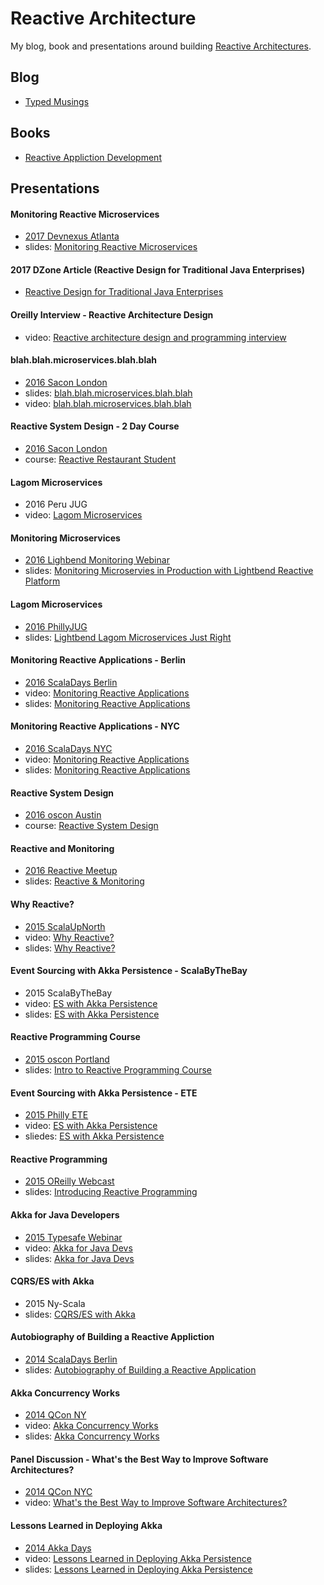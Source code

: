 # Reactive Architecture

My blog, book and presentations around building [Reactive Architectures](http://www.reactivemanifesto.org).

## Blog

* [Typed Musings](http://ironfish.github.io)

## Books

* [Reactive Appliction Development](http://manning.com/devore/?a_aid=ironfish&a_bid=39e254aa)

## Presentations

#### Monitoring Reactive Microservices

- [2017 Devnexus Atlanta](https://devnexus.com/s/devnexus2017/presentations/17355)
- slides: [Monitoring Reactive Microservices](pdf/reactive-monitoring-devnexus-2017.pdf)

#### 2017 DZone Article (Reactive Design for Traditional Java Enterprises)

- [Reactive Design for Traditional Java Enterprises](https://dzone.com/articles/reactive-system-design-for-traditional-java-enterprises)

#### Oreilly Interview - Reactive Architecture Design

- video: [Reactive architecture design and programming interview](https://www.youtube.com/watch?v=nZ1NucpEyxM)

#### blah.blah.microservices.blah.blah

- [2016 Sacon London](http://conferences.oreilly.com/software-architecture/engineering-business-eu/public/schedule/detail/52564)
- slides: [blah.blah.microservices.blah.blah](pdf/blah-blah-microservices-blah-blah.pdf)
- video: [blah.blah.microservices.blah.blah](https://player.oreilly.com/videos/9781491958483?login=true)

#### Reactive System Design - 2 Day Course

- [2016 Sacon London](http://conferences.oreilly.com/software-architecture/engineering-business-eu/public/schedule/detail/53768)
- course: [Reactive Restaurant Student](https://github.com/ironfish/reactive-restaurant-student)

#### Lagom Microservices

- 2016 Peru JUG
- video: [Lagom Microservices](https://www.youtube.com/watch?v=eLP1yc1dkdM)

#### Monitoring Microservices

- [2016 Lighbend Monitoring Webinar](http://www.slideshare.net/Lightbend/monitoring-microservices-in-production-with-lightbend-reactive-platform)
- slides: [Monitoring Microservies in Production with Lightbend Reactive Platform](pdf/monitoring-reactive-applications-webinar.pdf)

#### Lagom Microservices

- [2016 PhillyJUG](http://www.meetup.com/PhillyJUG/events/231389526/)
- slides: [Lightbend Lagom Microservices Just Right](/pdf/lightbend-lagom-mircroservices-just-right.pdf)

#### Monitoring Reactive Applications - Berlin
- [2016 ScalaDays Berlin](http://event.scaladays.org/scaladays-berlin-2016#!#schedulePopupExtras-7591)
- video: [Monitoring Reactive Applications](https://www.youtube.com/watch?v=oNAqAkRvDdo)
- slides: [Monitoring Reactive Applications](/pdf/monitoring_reactive_applications.pdf)

#### Monitoring Reactive Applications - NYC

- [2016 ScalaDays NYC](http://event.scaladays.org/scaladays-nyc-2016#!#schedulePopupExtras-7543)
- video: [Monitoring Reactive Applications](http://tinyurl.com/hte28qj)
- slides: [Monitoring Reactive Applications](/pdf/monitoring_reactive_applications.pdf)

#### Reactive System Design

- [2016 oscon Austin](http://tinyurl.com/zd2mfb2)
- course: [Reactive System Design](https://github.com/ironfish/reactive-system-design)

#### Reactive and Monitoring

- [2016 Reactive Meetup](http://tinyurl.com/j7sbg7t)
- slides: [Reactive & Monitoring](/pdf/reactive-and-monitoring-reactive-meetup.2016.pdf)

#### Why Reactive?

- [2015 ScalaUpNorth](http://scalaupnorth.com/2015.html)
- video: [Why Reactive?](https://www.youtube.com/watch?v=QzmRZTu2WYs)
- slides: [Why Reactive?](/pdf/why-reactive.pdf)

#### Event Sourcing with Akka Persistence - ScalaByTheBay

- 2015 ScalaByTheBay
- video: [ES with Akka Persistence](https://www.youtube.com/watch?v=uA2AsZW0I7A)
- slides: [ES with Akka Persistence](/pdf/dist_es_with_akka_persistence_sbtb.pdf)

#### Reactive Programming Course

- [2015 oscon Portland](http://tinyurl.com/7dprkk)
- slides: [Intro to Reactive Programming Course](http://tinyurl.com/nz2rgd6)

#### Event Sourcing with Akka Persistence - ETE

- [2015 Philly ETE](http://chariotsolutions.com/screencast/philly-ete-2015-51-duncan-k-devore-distributed-eventsourcing-with-akka/)
- video: [ES with Akka Persistence](http://tinyurl.com/pbnrnws)
- sliedes: [ES with Akka Persistence](/pdf/dist_es_with_akka_pers.pdf)

#### Reactive Programming

- [2015 OReilly Webcast](http://tinyurl.com/news2hq)
- slides: [Introducing Reactive Programming](/pdf/intro_reactive_prog.pdf)

#### Akka for Java Developers

- [2015 Typesafe Webinar](http://tinyurl.com/nhut99k)
- video: [Akka for Java Devs](https://www.youtube.com/watch?v=-zvWtSR08HA)
- slides: [Akka for Java Devs](/pdf/akka_for_java_devs.pdf)

#### CQRS/ES with Akka

- 2015 Ny-Scala
- slides: [CQRS/ES with Akka](/pdf/cqrs_es.pdf)

#### Autobiography of Building a Reactive Appliction
- [2014 ScalaDays Berlin](http://tinyurl.com/op7gdmu)
- slides: [Autobiography of Building a Reactive Application](/pdf/autobiography_ra.pdf)

#### Akka Concurrency Works

- [2014 QCon NY](http://tinyurl.com/pjcbcce)
- video: [Akka Concurrency Works](https://www.infoq.com/presentations/akka-concurrency-jvm)
- slides: [Akka Concurrency Works](/pdf/akka_concurrency_works.pdf)

#### Panel Discussion - What's the Best Way to Improve Software Architectures?

- [2014 QCon NYC](https://qconnewyork.com/ny2014/presentation/software-architecture-improvements-talk-4-0.html)
- video: [What's the Best Way to Improve Software Architectures?](http://tinyurl.com/nd8zalc)

#### Lessons Learned in Deploying Akka

- [2014 Akka Days](https://www.lightbend.com/resources/video/akka-days-webinar-day-1)
- video: [Lessons Learned in Deploying Akka Persistence](https://www.lightbend.com/resources/video/akka-days-webinar-day-1)
- slides: [Lessons Learned in Deploying Akka Persistence](/pdf/lessons-akka-pers.pdf)

